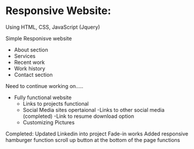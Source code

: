 # Responsive Website:

Using HTML, CSS, JavaScript (Jquery)

Simple Responisve website
- About section
- Services
- Recent work
- Work history
- Contact section

Need to continue working on.....
- Fully functional website
   - Links to projects functional
   - Social Media sites opertaional
   -Links to other social media (completed)
   -Link to resume download option
   - Customizing Pictures



Completed:
Updated Linkedin into project
Fade-in works
Added responsive hamburger function
scroll up button at the bottom of the page functions
